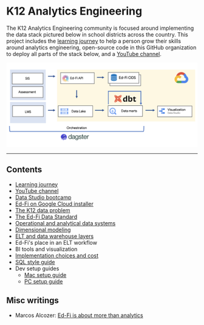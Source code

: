 # K12 Analytics Engineering

The K12 Analytics Engineering community is focused around implementing the data stack pictured below in school districts across the country. This project includes the [learning journey](https://docs.google.com/spreadsheets/d/e/2PACX-1vSAUtZ0bjHTBG-Fux1uuISpk0xlr-zFv1blq2cAxg5HiztZ55JXyd8h6YIco0bjIesaxzM3nBF9EMtu/pubhtml?gid=0&single=true) to help a person grow their skills around analytics engineering, open-source code in this GitHub organization to deploy all parts of the stack below, and a [YouTube channel](https://www.youtube.com/channel/UCMtiBvdj_XGP4gDjh24Z0rw/videos).

![Data stack](/assets/k12_data_stack.png)

----

## Contents

- [Learning journey](https://docs.google.com/spreadsheets/d/e/2PACX-1vSAUtZ0bjHTBG-Fux1uuISpk0xlr-zFv1blq2cAxg5HiztZ55JXyd8h6YIco0bjIesaxzM3nBF9EMtu/pubhtml?gid=0&single=true)
- [YouTube channel](https://www.youtube.com/channel/UCMtiBvdj_XGP4gDjh24Z0rw/videos)
- [Data Studio bootcamp](https://k12-analytics-engineering.github.io/data-studio-tutorial)
- [Ed-Fi on Google Cloud installer](https://github.com/K12-Analytics-Engineering/edfi)
- [The K12 data problem ](./docs/k12_data_problem.md)
- [The Ed-Fi Data Standard](./docs/data_standards.md)
- [Operational and analytical data systems](./docs/operational_and_analytical_data_systems.md)
- [Dimensional modeling](./docs/dimensional_modeling.md)
- [ELT and data warehouse layers](./docs/elt_layers.md)
- Ed-Fi's place in an ELT workflow
- BI tools and visualization
- [Implementation choices and cost](./docs/implementation_choices_and_cost.md)
- [SQL style guide](./docs/sql_style_guide.md)
- Dev setup guides
    - [Mac setup guide](./docs/mac_setup_guide.md)
    - [PC setup guide](./docs/pc_setup_guide.md)

## Misc writings

- Marcos Alcozer: [Ed-Fi is about more than analytics](https://medium.com/@marcos_alcozer/ed-fi-is-about-more-than-analytics-9e643608bf89)

